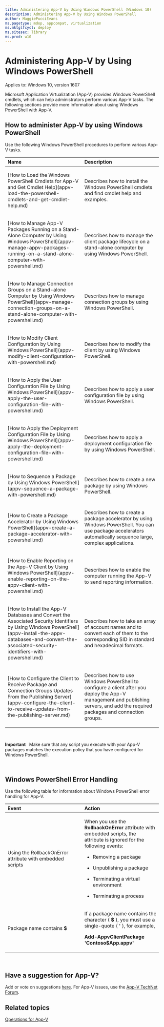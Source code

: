 ```yaml
---
title: Administering App-V by Using Windows PowerShell (Windows 10)
description: Administering App-V by Using Windows PowerShell
author: MaggiePucciEvans
ms.pagetype: mdop, appcompat, virtualization
ms.mktglfcycl: deploy
ms.sitesec: library
ms.prod: w10
---
```



# Administering App-V by Using Windows PowerShell

Applies to: Windows 10, version 1607

Microsoft Application Virtualization (App-V) provides Windows PowerShell cmdlets, which can help administrators perform various App-V tasks. The following sections provide more information about using Windows PowerShell with App-V.

## How to administer App-V by using Windows PowerShell


Use the following Windows PowerShell procedures to perform various App-V tasks.

<table>
<colgroup>
<col width="50%" />
<col width="50%" />
</colgroup>
<thead>
<tr class="header">
<th align="left">Name</th>
<th align="left">Description</th>
</tr>
</thead>
<tbody>
<tr class="odd">
<td align="left"><p>[How to Load the Windows PowerShell Cmdlets for App-V and Get Cmdlet Help](appv-load-the-powershell-cmdlets-and-get-cmdlet-help.md)</p></td>
<td align="left"><p>Describes how to install the Windows PowerShell cmdlets and find cmdlet help and examples.</p></td>
</tr>
<tr class="even">
<td align="left"><p>[How to Manage App-V Packages Running on a Stand-Alone Computer by Using Windows PowerShell](appv-manage-appv-packages-running-on-a-stand-alone-computer-with-powershell.md)</p></td>
<td align="left"><p>Describes how to manage the client package lifecycle on a stand-alone computer by using Windows PowerShell.</p></td>
</tr>
<tr class="odd">
<td align="left"><p>[How to Manage Connection Groups on a Stand-alone Computer by Using Windows PowerShell](appv-manage-connection-groups-on-a-stand-alone-computer-with-powershell.md)</p></td>
<td align="left"><p>Describes how to manage connection groups by using Windows PowerShell.</p></td>
</tr>
<tr class="even">
<td align="left"><p>[How to Modify Client Configuration by Using Windows PowerShell](appv-modify-client-configuration-with-powershell.md)</p></td>
<td align="left"><p>Describes how to modify the client by using Windows PowerShell.</p></td>
</tr>
<tr class="odd">
<td align="left"><p>[How to Apply the User Configuration File by Using Windows PowerShell](appv-apply-the-user-configuration-file-with-powershell.md)</p></td>
<td align="left"><p>Describes how to apply a user configuration file by using Windows PowerShell.</p></td>
</tr>
<tr class="even">
<td align="left"><p>[How to Apply the Deployment Configuration File by Using Windows PowerShell](appv-apply-the-deployment-configuration-file-with-powershell.md)</p></td>
<td align="left"><p>Describes how to apply a deployment configuration file by using Windows PowerShell.</p></td>
</tr>
<tr class="odd">
<td align="left"><p>[How to Sequence a Package by Using Windows PowerShell](appv-sequence-a-package-with-powershell.md)</p></td>
<td align="left"><p>Describes how to create a new package by using Windows PowerShell.</p></td>
</tr>
<tr class="even">
<td align="left"><p>[How to Create a Package Accelerator by Using Windows PowerShell](appv-create-a-package-accelerator-with-powershell.md)</p></td>
<td align="left"><p>Describes how to create a package accelerator by using Windows PowerShell. You can use package accelerators automatically sequence large, complex applications.</p></td>
</tr>
<tr class="odd">
<td align="left"><p>[How to Enable Reporting on the App-V Client by Using Windows PowerShell](appv-enable-reporting-on-the-appv-client-with-powershell.md)</p></td>
<td align="left"><p>Describes how to enable the computer running the App-V to send reporting information.</p></td>
</tr>
<tr class="even">
<td align="left"><p>[How to Install the App-V Databases and Convert the Associated Security Identifiers by Using Windows PowerShell](appv-install-the-appv-databases-and-convert-the-associated-security-identifiers-with-powershell.md)</p></td>
<td align="left"><p>Describes how to take an array of account names and to convert each of them to the corresponding SID in standard and hexadecimal formats.</p></td>
</tr>
<tr class="odd">
<td align="left"><p>[How to Configure the Client to Receive Package and Connection Groups Updates From the Publishing Server](appv-configure-the-client-to-receive-updates-from-the-publishing-server.md)
</p></td>
<td align="left"><p>Describes how to use Windows PowerShell to configure a client after you deploy the App-V management and publishing servers, and add the required packages and connection groups.</p></td>
</tr>
</tbody>
</table>

 

**Important**  
Make sure that any script you execute with your App-V packages matches the execution policy that you have configured for Windows PowerShell.

 

## Windows PowerShell Error Handling


Use the following table for information about Windows PowerShell error handling for App-V.

<table>
<colgroup>
<col width="50%" />
<col width="50%" />
</colgroup>
<thead>
<tr class="header">
<th align="left">Event</th>
<th align="left">Action</th>
</tr>
</thead>
<tbody>
<tr class="odd">
<td align="left"><p>Using the RollbackOnError attribute with embedded scripts</p></td>
<td align="left"><p>When you use the <strong>RollbackOnError</strong> attribute with embedded scripts, the attribute is ignored for the following events:</p>
<ul>
<li><p>Removing a package</p></li>
<li><p>Unpublishing a package</p></li>
<li><p>Terminating a virtual environment</p></li>
<li><p>Terminating a process</p></li>
</ul></td>
</tr>
<tr class="even">
<td align="left"><p>Package name contains <strong>$</strong></p></td>
<td align="left"><p>If a package name contains the character ( <strong>$</strong> ), you must use a single-quote ( <strong>'</strong> ), for example,</p>
<p><strong>Add-AppvClientPackage 'Contoso$App.appv'</strong></p></td>
</tr>
</tbody>
</table>

 

## Have a suggestion for App-V?


Add or vote on suggestions [here](http://appv.uservoice.com/forums/280448-microsoft-application-virtualization). For App-V issues, use the [App-V TechNet Forum](https://social.technet.microsoft.com/Forums/en-US/home?forum=mdopappv).

## Related topics


[Operations for App-V](appv-operations.md)
